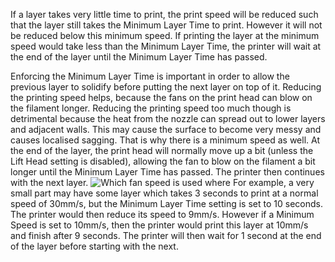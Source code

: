 If a layer takes very little time to print, the print speed will be reduced such that the layer still takes the Minimum Layer Time to print. However it will not be reduced below this minimum speed. If printing the layer at the minimum speed would take less than the Minimum Layer Time, the printer will wait at the end of the layer until the Minimum Layer Time has passed.

Enforcing the Minimum Layer Time is important in order to allow the previous layer to solidify before putting the next layer on top of it. Reducing the printing speed helps, because the fans on the print head can blow on the filament longer. Reducing the printing speed too much though is detrimental because the heat from the nozzle can spread out to lower layers and adjacent walls. This may cause the surface to become very messy and causes localised sagging. That is why there is a minimum speed as well. At the end of the layer, the print head will normally move up a bit (unless the Lift Head setting is disabled), allowing the fan to blow on the filament a bit longer until the Minimum Layer Time has passed. The printer then continues with the next layer.
![Which fan speed is used where](cool_fan_speed.svg)
For example, a very small part may have some layer which takes 3 seconds to print at a normal speed of 30mm/s, but the Minimum Layer Time setting is set to 10 seconds. The printer would then reduce its speed to 9mm/s. However if a Minimum Speed is set to 10mm/s, then the printer would print this layer at 10mm/s and finish after 9 seconds. The printer will then wait for 1 second at the end of the layer before starting with the next.